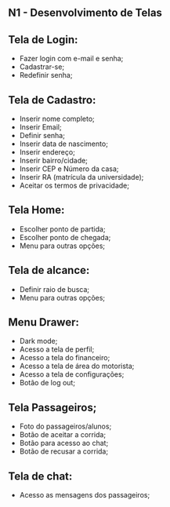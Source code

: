 ## N1 - Desenvolvimento de Telas


## Tela de Login:
- Fazer login com e-mail e senha;
- Cadastrar-se;
- Redefinir senha;

## Tela de Cadastro:
- Inserir nome completo;
- Inserir Email;
- Definir senha;
- Inserir data de nascimento;
- Inserir endereço;
- Inserir bairro/cidade;
- Inserir CEP e Número da casa;
- Inserir RA (matrícula da universidade);
- Aceitar os termos de privacidade;

## Tela Home:
- Escolher ponto de partida;
- Escolher ponto de chegada;
- Menu para outras opções;

## Tela de alcance:
- Definir raio de busca;
- Menu para outras opções;

## Menu Drawer:
- Dark mode;
- Acesso a tela de perfil;
- Acesso a tela do financeiro;
- Acesso a tela de área do motorista;
- Acesso a tela de configurações;
- Botão de log out;

## Tela Passageiros;
- Foto do passageiros/alunos;
- Botão de aceitar a corrida;
- Botão para acesso ao chat;
- Botão de recusar a corrida;

## Tela de chat:
- Acesso as mensagens dos passageiros;
